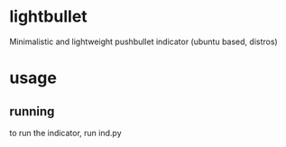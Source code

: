 # lightbullet
Minimalistic and lightweight pushbullet indicator (ubuntu based, distros)

# usage

## running

to run the indicator, run ind.py